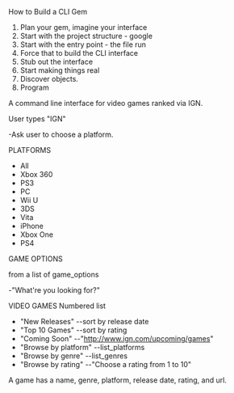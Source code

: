 How to Build a CLI Gem

1. Plan your gem, imagine your interface
2. Start with the project structure - google
3. Start with the entry point - the file run
4. Force that to build the CLI interface
5. Stub out the interface
6. Start making things real
7. Discover objects.
8. Program

A command line interface for video games ranked via IGN.

User types "IGN"

-Ask user to choose a platform.

PLATFORMS
- All
- Xbox 360
- PS3
- PC
- Wii U
- 3DS
- Vita
- iPhone
- Xbox One
- PS4

GAME OPTIONS

from a list of game_options

-"What're you looking for?"

VIDEO GAMES
Numbered list
- "New Releases"
  --sort by release date
- "Top 10 Games"
  --sort by rating
- "Coming Soon"
  --"http://www.ign.com/upcoming/games"
- "Browse by platform"
  --list_platforms
- "Browse by genre"
  --list_genres
- "Browse by rating"
  --"Choose a rating from 1 to 10"

A game has a name, genre, platform, release date, rating, and url.
